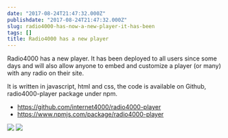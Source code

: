```yaml
---
date: "2017-08-24T21:47:32.000Z"
publishdate: "2017-08-24T21:47:32.000Z"
slug: radio4000-has-now-a-new-player-it-has-been
tags: []
title: Radio4000 has a new player
---
```


Radio4000 has a new player. It has been deployed to all users since some days and will also allow anyone to embed and customize a player (or many) with any radio on their site.

It is written in javascript, html and css, the code is available on Github, radio4000-player package under npm.

- https://github.com/internet4000/radio4000-player
- https://www.npmjs.com/package/radio4000-player

![](/images/tumblr_ov7lv8fkvv1tmsbyro2_500.jpg)
![](/images/tumblr_ov7lv8fkvv1tmsbyro1_1280.jpg)
